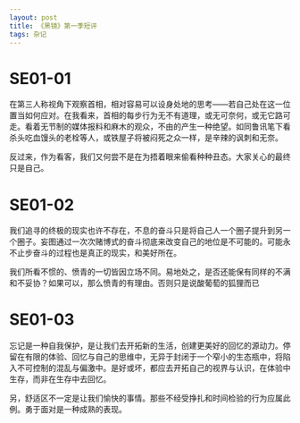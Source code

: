 ```yaml
---
layout: post
title: 《黑镜》第一季短评
tags: 杂记
---
```


# SE01-01

在第三人称视角下观察首相，相对容易可以设身处地的思考——若自己处在这一位置当如何应对。在我看来，首相的每步行为无不有道理，或无可奈何，或无它路可走。看着无节制的媒体报料和麻木的观众，不由的产生一种绝望。如同鲁讯笔下看杀头吃血馒头的老栓等人，或铁屋子将被闷死之众一样，是辛辣的讽刺和无奈。

反过来，作为看客，我们又何尝不是在为捂着眼来偷看种种丑态。大家关心的最终只是自己。

# SE01-02

我们追寻的终极的现实也许不存在，不息的奋斗只是将自己人一个圈子提升到另一个圈子。妄图通过一次次赌博式的奋斗彻底来改变自己的地位是不可能的。可能永不止步奋斗的过程也是真正的现实，和美好所在。

我们所看不惯的、愤青的一切皆因立场不同。易地处之，是否还能保有同样的不满和不妥协？如果可以，那么愤青的有理由。否则只是说酸葡萄的狐狸而已

# SE01-03

忘记是一种自我保护，是让我们去开拓新的生活，创建更美好的回忆的源动力。停留在有限的体验、回忆与自己的思维中，无异于封闭于一个窄小的生态瓶中，将陷入不可控制的混乱与偏激中。是好或坏，都应去开拓自己的视界与认识，在体验中生存，而非在生存中去回忆。

另，舒适区不一定是让我们愉快的事情。那些不经受挣扎和时间检验的行为应属此例。勇于面对是一种成熟的表现。
